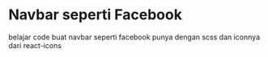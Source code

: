 # Navbar seperti Facebook

belajar code buat navbar seperti facebook punya dengan scss dan iconnya dari react-icons
